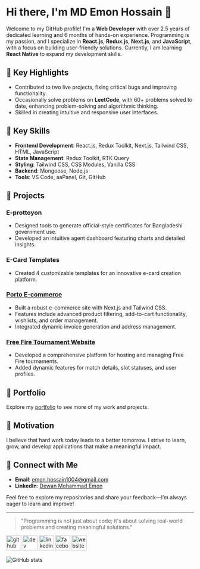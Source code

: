 # Hi there, I'm MD Emon Hossain 👋

Welcome to my GitHub profile! I'm a **Web Developer** with over 2.5 years of dedicated learning and 6 months of hands-on experience. Programming is my passion, and I specialize in **React.js**, **Redux.js**, **Next.js**, and **JavaScript**, with a focus on building user-friendly solutions. Currently, I am learning **React Native** to expand my development skills.

## 🌟 Key Highlights

- Contributed to two live projects, fixing critical bugs and improving functionality.
- Occasionally solve problems on **LeetCode**, with 60+ problems solved to date, enhancing problem-solving and algorithmic thinking.
- Skilled in creating intuitive and responsive user interfaces.

## 🔧 Key Skills

- **Frontend Development**: React.js, Redux Toolkit, Next.js, Tailwind CSS, HTML, JavaScript
- **State Management**: Redux Toolkit, RTK Query
- **Styling**: Tailwind CSS, CSS Modules, Vanilla CSS
- **Backend**: Mongoose, Node.js
- **Tools**: VS Code, aaPanel, Git, GitHub

## 🔧 Projects

### E-prottoyon
- Designed tools to generate official-style certificates for Bangladeshi government use.
- Developed an intuitive agent dashboard featuring charts and detailed insights.

### E-Card Templates
- Created 4 customizable templates for an innovative e-card creation platform.

### [Porto E-commerce](https://github.com/emondewan00/ecommerce-update)
- Built a robust e-commerce site with Next.js and Tailwind CSS.
- Features include advanced product filtering, add-to-cart functionality, wishlists, and order management.
- Integrated dynamic invoice generation and address management.

### [Free Fire Tournament Website](https://github.com/emondewan00/ff-tournament-)
- Developed a comprehensive platform for hosting and managing Free Fire tournaments.
- Added dynamic features for match details, slot statuses, and user profiles.

## 🎨 Portfolio

Explore my [portfolio](https://dewanemon.vercel.app/) to see more of my work and projects.

## 🚀 Motivation

I believe that hard work today leads to a better tomorrow. I strive to learn, grow, and develop applications that make a meaningful impact.

## 💬 Connect with Me

- **Email**: [emon.hossain1004@gmail.com](mailto:emon.hossain1004@gmail.com)
- **LinkedIn**: [Dewan Mohammad Emon](https://www.linkedin.com/in/dewan-mohammad-emon/)

Feel free to explore my repositories and share your feedback—I’m always eager to learn and improve!

---

> "Programming is not just about code; it's about solving real-world problems and creating meaningful solutions."


[<img src='https://cdn.jsdelivr.net/npm/simple-icons@3.0.1/icons/github.svg' alt='github' height='40'>](https://github.com/emondewan00)  [<img src='https://cdn.jsdelivr.net/npm/simple-icons@3.0.1/icons/dev-dot-to.svg' alt='dev' height='40'>](https://dev.to/emondewan00)  [<img src='https://cdn.jsdelivr.net/npm/simple-icons@3.0.1/icons/linkedin.svg' alt='linkedin' height='40'>](https://www.linkedin.com/in/dewan-mohammad-emon/)  [<img src='https://cdn.jsdelivr.net/npm/simple-icons@3.0.1/icons/facebook.svg' alt='facebook' height='40'>](https://www.facebook.com/dewanmohammademon)  [<img src='https://cdn.jsdelivr.net/npm/simple-icons@3.0.1/icons/icloud.svg' alt='website' height='40'>](https://dewanemon.netlify.app/)  

![GitHub stats](https://github-readme-stats.vercel.app/api?username=emondewan00&show_icons=true)  

